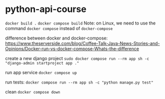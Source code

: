 # python-api-course

`docker build .`
`docker compose build`
Note: on Linux, we need to use the command `docker compose` instead of `docker-compose`


difference between docker and docker-compose:
https://www.theserverside.com/blog/Coffee-Talk-Java-News-Stories-and-Opinions/Docker-run-vs-docker-compose-Whats-the-difference

create a new django project
`sudo docker compose run --rm app sh -c "django-admin startproject app ."`

run app service
`docker compose up`

run tests:
`docker compose run --rm app sh -c "python manage.py test"`

clean
`docker compose down`
